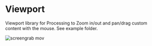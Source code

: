 # Viewport

Viewport library for Processing to Zoom in/out and pan/drag custom content with the mouse. See example folder.

![screengrab mov](https://user-images.githubusercontent.com/156066/53106668-d1bdec80-3533-11e9-8c8b-acf03c1c7e44.gif)
